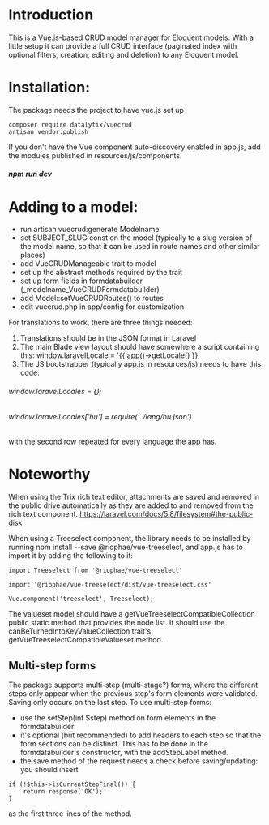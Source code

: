 # Introduction

This is a Vue.js-based CRUD model manager for Eloquent models. With a little setup it can provide a full CRUD interface (paginated index with optional filters, creation, editing and deletion) to any Eloquent model.

# Installation:

The package needs the project to have vue.js set up
 ```
composer require datalytix/vuecrud
artisan vendor:publish
 ```
If you don't have the Vue component auto-discovery enabled in app.js, add the modules published in resources/js/components.
##### npm run dev


# Adding to a model:

- run artisan vuecrud:generate Modelname
- set SUBJECT_SLUG const on the model (typically to a slug version of the model name, so that it can be used in route names and other similar places)
- add VueCRUDManageable trait to model
- set up the abstract methods required by the trait
- set up form fields in formdatabuilder (_modelname_VueCRUDFormdatabuilder)
- add Model::setVueCRUDRoutes() to routes
- edit vuecrud.php in app/config for customization

For translations to work, there are three things needed:
1) Translations should be in the JSON format in Laravel
2) The main Blade view layout should have somewhere a script containing this: window.laravelLocale = '{{ app()->getLocale() }}'
3) The JS bootstrapper (typically app.js in resources/js) needs to have this code: 
###### window.laravelLocales = {}; 
###### window.laravelLocales['hu'] = require('../lang/hu.json')

with the second row repeated for every language the app has. 

# Noteworthy

When using the Trix rich text editor, attachments are saved and removed in the public drive automatically as they are added to and removed from the rich text component.
 https://laravel.com/docs/5.8/filesystem#the-public-disk

When using a Treeselect component, the library needs to be installed by running npm install --save @riophae/vue-treeselect, and 
app.js has to import it by adding the following to it:

 ```
import Treeselect from '@riophae/vue-treeselect'

import '@riophae/vue-treeselect/dist/vue-treeselect.css'

Vue.component('treeselect', Treeselect);
 ```

The valueset model should have a getVueTreeselectCompatibleCollection public static method that provides the node list. It should use the canBeTurnedIntoKeyValueCollection trait's getVueTreeselectCompatibleValueset method.

## Multi-step forms
The package supports multi-step (multi-stage?) forms, where the different steps only appear when the previous step's form elements were validated. Saving only occurs on the last step. To use multi-step forms:
- use the setStep(int $step) method on form elements in the formdatabuilder
- it's optional (but recommended) to add headers to each step so that the form sections can be distinct. This has to be done in the formdatabuilder's constructor, with the addStepLabel method.
- the save method of the request needs a check before saving/updating: you should insert
 
 ```
 if (!$this->isCurrentStepFinal()) {
     return response('OK');
 }
 ```
as the first three lines of the method.